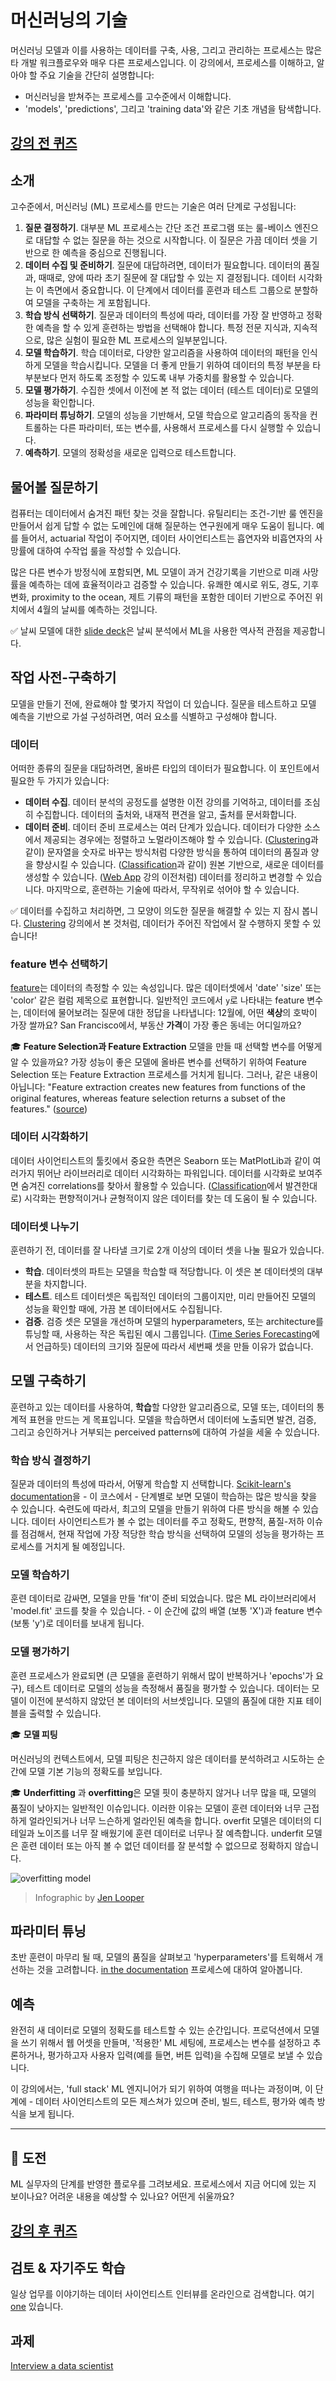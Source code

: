 # 머신러닝의 기술

머신러닝 모델과 이를 사용하는 데이터를 구축, 사용, 그리고 관리하는 프로세스는 많은 타 개발 워크플로우와 매우 다른 프로세스입니다. 이 강의에서, 프로세스를 이해하고, 알아야 할 주요 기술을 간단히 설명합니다:

- 머신러닝을 받쳐주는 프로세스를 고수준에서 이해합니다.
- 'models', 'predictions', 그리고 'training data'와 같은 기초 개념을 탐색합니다.
  
## [강의 전 퀴즈](https://jolly-sea-0a877260f.azurestaticapps.net/quiz/7/)

## 소개

고수준에서, 머신러닝 (ML) 프로세스를 만드는 기술은 여러 단계로 구성됩니다:

1. **질문 결정하기**. 대부분 ML 프로세스는 간단 조건 프로그램 또는 룰-베이스 엔진으로 대답할 수 없는 질문을 하는 것으로 시작합니다. 이 질문은 가끔 데이터 셋을 기반으로 한 예측을 중심으로 진행됩니다.
2. **데이터 수집 및 준비하기**. 질문에 대답하려면, 데이터가 필요합니다. 데이터의 품질과, 때때로, 양에 따라 초기 질문에 잘 대답할 수 있는 지 결정됩니다. 데이터 시각화는 이 측면에서 중요합니다. 이 단계에서 데이터를 훈련과 테스트 그룹으로 분할하여 모델을 구축하는 게 포함됩니다.
3. **학습 방식 선택하기**. 질문과 데이터의 특성에 따라, 데이터를 가장 잘 반영하고 정확한 예측을 할 수 있게 훈련하는 방법을 선택해야 합니다. 특정 전문 지식과, 지속적으로, 많은 실험이 필요한 ML 프로세스의 일부분입니다.
4. **모델 학습하기**. 학습 데이터로, 다양한 알고리즘을 사용하여 데이터의 패턴을 인식하게 모델을 학습시킵니다. 모델을 더 좋게 만들기 위하여 데이터의 특정 부분을 타 부분보다 먼저 하도록 조정할 수 있도록 내부 가중치를 활용할 수 있습니다.
5. **모델 평가하기**. 수집한 셋에서 이전에 본 적 없는 데이터 (테스트 데이터)로 모델의 성능을 확인합니다.
6. **파라미터 튜닝하기**. 모델의 성능을 기반해서, 모델 학습으로 알고리즘의 동작을 컨트롤하는 다른 파라미터, 또는 변수를, 사용해서 프로세스를 다시 실행할 수 있습니다.
7. **예측하기**. 모델의 정확성을 새로운 입력으로 테스트합니다.

## 물어볼 질문하기

컴퓨터는 데이터에서 숨겨진 패턴 찾는 것을 잘합니다. 유틸리티는 조건-기반 룰 엔진을 만들어서 쉽게 답할 수 없는 도메인에 대해 질문하는 연구원에게 매우 도움이 됩니다. 예를 들어서, actuarial 작업이 주어지면, 데이터 사이언티스트는 흡연자와 비흡연자의 사망률에 대하여 수작업 룰을 작성할 수 있습니다.

많은 다른 변수가 방정식에 포함되면, ML 모델이 과거 건강기록을 기반으로 미래 사망률을 예측하는 데에 효율적이라고 검증할 수 있습니다. 유쾌한 예시로 위도, 경도, 기후 변화, proximity to the ocean, 제트 기류의 패턴을 포함한 데이터 기반으로 주어진 위치에서 4월의 날씨를 예측하는 것입니다.

✅ 날씨 모델에 대한 [slide deck](https://www2.cisl.ucar.edu/sites/default/files/0900%20June%2024%20Haupt_0.pdf)은 날씨 분석에서 ML을 사용한 역사적 관점을 제공합니다.

## 작업 사전-구축하기

모델을 만들기 전에, 완료해야 할 몇가지 작업이 더 있습니다. 질문을 테스트하고 모델 예측을 기반으로 가설 구성하려면, 여러 요소를 식별하고 구성해야 합니다.

### 데이터

어떠한 종류의 질문을 대답하려면, 올바른 타입의 데이터가 필요합니다. 이 포인트에서 필요한 두 가지가 있습니다:

- **데이터 수집**. 데이터 분석의 공정도를 설명한 이전 강의를 기억하고, 데이터를 조심히 수집합니다. 데이터의 출처와, 내재적 편견을 알고, 출처를 문서화합니다.
- **데이터 준비**. 데이터 준비 프로세스는 여러 단계가 있습니다. 데이터가 다양한 소스에서 제공되는 경우에는 정렬하고 노멀라이즈해야 할 수 있습니다. ([Clustering](../../../5-Clustering/1-Visualize/README.md)과 같이) 문자열을 숫자로 바꾸는 방식처럼 다양한 방식을 통하여 데이터의 품질과 양을 향상시킬 수 있습니다. ([Classification](../../../4-Classification/1-Introduction/README.md)과 같이) 원본 기반으로, 새로운 데이터를 생성할 수 있습니다. ([Web App](../../3-Web-App/README.md) 강의 이전처럼) 데이터를 정리하고 변경할 수 있습니다. 마지막으로, 훈련하는 기술에 따라서, 무작위로 섞어야 할 수 있습니다.

✅ 데이터를 수집하고 처리하면, 그 모양이 의도한 질문을 해결할 수 있는 지 잠시 봅니다. [Clustering](../../5-Clustering/1-Visualize/README.md) 강의에서 본 것처럼, 데이터가 주어진 작업에서 잘 수행하지 못할 수 있습니다!

### feature 변수 선택하기

[feature](https://www.datasciencecentral.com/profiles/blogs/an-introduction-to-variable-and-feature-selection)는 데이터의 측정할 수 있는 속성입니다. 많은 데이터셋에서 'date' 'size' 또는 'color' 같은 컬럼 제목으로 표현합니다. 일반적인 코드에서 `y`로 나타내는 feature 변수는, 데이터에 물어보려는 질문에 대한 정답을 나타냅니다: 12월에, 어떤 **색상**의 호박이 가장 쌀까요? San Francisco에서, 부동산 **가격**이 가장 좋은 동네는 어디일까요?

🎓 **Feature Selection과 Feature Extraction** 모델을 만들 때 선택할 변수를 어떻게 알 수 있을까요? 가장 성능이 좋은 모델에 올바른 변수를 선택하기 위하여 Feature Selection 또는 Feature Extraction 프로세스를 거치게 됩니다. 그러나, 같은 내용이 아닙니다: "Feature extraction creates new features from functions of the original features, whereas feature selection returns a subset of the features." ([source](https://wikipedia.org/wiki/Feature_selection))

### 데이터 시각화하기

데이터 사이언티스트의 툴킷에서 중요한 측면은 Seaborn 또는 MatPlotLib과 같이 여러가지 뛰어난 라이브러리로 데이터 시각화하는 파워입니다. 데이터를 시각화로 보여주면 숨겨진 correlations를 찾아서 활용할 수 있습니다. ([Classification](../../../4-Classification/2-Classifiers-1/README.md)에서 발견한대로) 시각화는 편향적이거나 균형적이지 않은 데이터를 찾는 데 도움이 될 수 있습니다.

### 데이터셋 나누기

훈련하기 전, 데이터를 잘 나타낼 크기로 2개 이상의 데이터 셋을 나눌 필요가 있습니다.

- **학습**. 데이터셋의 파트는 모델을 학습할 때 적당합니다. 이 셋은 본 데이터셋의 대부분을 차지합니다.
- **테스트**. 테스트 데이터셋은 독립적인 데이터의 그룹이지만, 미리 만들어진 모델의 성능을 확인할 때에, 가끔 본 데이터에서도 수집됩니다.
- **검증**. 검증 셋은 모델을 개선하며 모델의 hyperparameters, 또는 architecture를 튜닝할 때, 사용하는 작은 독립된 예시 그룹입니다. ([Time Series Forecasting](../../7-TimeSeries/1-Introduction/README.md)에서 언급하듯) 데이터의 크기와 질문에 따라서 세번째 셋을 만들 이유가 없습니다.

## 모델 구축하기

훈련하고 있는 데이터를 사용하여, **학습**할 다양한 알고리즘으로, 모델 또는, 데이터의 통계적 표현을 만드는 게 목표입니다. 모델을 학습하면서 데이터에 노출되면 발견, 검증, 그리고 승인하거나 거부되는 perceived patterns에 대하여 가설을 세울 수 있습니다.

### 학습 방식 결정하기

질문과 데이터의 특성에 따라서, 어떻게 학습할 지 선택합니다. [Scikit-learn's documentation](https://scikit-learn.org/stable/user_guide.html)을 - 이 코스에서 - 단계별로 보면 모델이 학습하는 많은 방식을 찾을 수 있습니다. 숙련도에 따라서, 최고의 모델을 만들기 위하여 다른 방식을 해볼 수 있습니다. 데이터 사이언티스트가 볼 수 없는 데이터를 주고 정확도, 편향적, 품질-저하 이슈를 점검해서, 현재 작업에 가장 적당한 학습 방식을 선택하여 모델의 성능을 평가하는 프로세스를 거치게 될 예정입니다.

### 모델 학습하기

훈련 데이터로 감싸면, 모델을 만들 'fit'이 준비 되었습니다. 많은 ML 라이브러리에서 'model.fit' 코드를 찾을 수 있습니다. - 이 순간에 값의 배열 (보통 'X')과 feature 변수 (보통 'y')로 데이터를 보내게 됩니다.

### 모델 평가하기

훈련 프로세스가 완료되면 (큰 모델을 훈련하기 위해서 많이 반복하거나 'epochs'가 요구), 테스트 데이터로 모델의 성능을 측정해서 품질을 평가할 수 있습니다. 데이터는 모델이 이전에 분석하지 않았던 본 데이터의 서브셋입니다. 모델의 품질에 대한 지표 테이블을 출력할 수 있습니다.

🎓 **모델 피팅**

머신러닝의 컨텍스트에서, 모델 피팅은 친근하지 않은 데이터를 분석하려고 시도하는 순간에 모델 기본 기능의 정확도를 보입니다.

🎓 **Underfitting** 과 **overfitting**은 모델 핏이 충분하지 않거나 너무 많을 때, 모델의 품질이 낮아지는 일반적인 이슈입니다. 이러한 이유는 모델이 훈련 데이터와 너무 근접하게 얼라인되거나 너무 느슨하게 얼라인된 예측을 합니다. overfit 모델은 데이터의 디테일과 노이즈를 너무 잘 배웠기에 훈련 데이터로 너무나 잘 예측합니다. underfit 모델은 훈련 데이터 또는 아직 볼 수 없던 데이터를 잘 분석할 수 없으므로 정확하지 않습니다.

![overfitting model](../images/overfitting.png)
> Infographic by [Jen Looper](https://twitter.com/jenlooper)

## 파라미터 튜닝

초반 훈련이 마무리 될 때, 모델의 품질을 살펴보고 'hyperparameters'를 트윅해서 개선하는 것을 고려합니다. [in the documentation](https://docs.microsoft.com/en-us/azure/machine-learning/how-to-tune-hyperparameters?WT.mc_id=academic-15963-cxa) 프로세스에 대하여 알아봅니다.

## 예측

완전히 새 데이터로 모델의 정확도를 테스트할 수 있는 순간입니다. 프로덕션에서 모델을 쓰기 위해서 웹 어셋을 만들며, '적용한' ML 세팅에, 프로세스는 변수를 설정하고 추론하거나, 평가하고자 사용자 입력(예를 들면, 버튼 입력)을 수집해 모델로 보낼 수 있습니다.

이 강의에서는, 'full stack' ML 엔지니어가 되기 위하여 여행을 떠나는 과정이며, 이 단계에 - 데이터 사이언티스트의 모든 제스쳐가 있으며 준비, 빌드, 테스트, 평가와 예측 방식을 보게 됩니다.

---

## 🚀 도전

ML 실무자의 단계를 반영한 플로우를 그려보세요. 프로세스에서 지금 어디에 있는 지 보이나요? 어려운 내용을 예상할 수 있나요? 어떤게 쉬울까요?

## [강의 후 퀴즈](https://jolly-sea-0a877260f.azurestaticapps.net/quiz/8/)

## 검토 & 자기주도 학습

일상 업무를 이야기하는 데이터 사이언티스트 인터뷰를 온라인으로 검색합니다. 여기 [one](https://www.youtube.com/watch?v=Z3IjgbbCEfs) 있습니다.

## 과제

[Interview a data scientist](../assignment.md)
